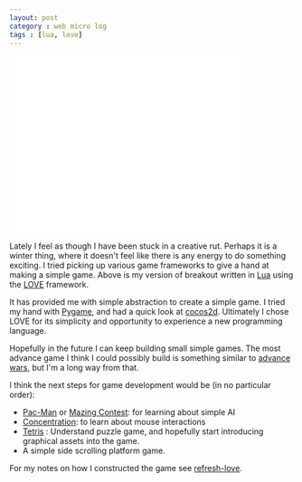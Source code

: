 ```yaml
---
layout: post
category : web micro log
tags : [lua, love]
---
```


<iframe width="420" height="315" src="//www.youtube.com/embed/prhR-ADPig4" frameborder="0" allowfullscreen></iframe>

Lately I feel as though I have been stuck in a creative rut. Perhaps it is a winter thing, where it doesn't feel like there is any energy to do something exciting. I tried picking up various game frameworks to give a hand at making a simple game. Above is my version of breakout written in [Lua](http://en.wikipedia.org/wiki/Lua_(programming_language)) using the [LOVE](http://love2d.org/) framework.

It has provided me with simple abstraction to create a simple game. I tried my hand with [Pygame](http://www.pygame.org/news.html), and had a quick look at [cocos2d](http://www.cocos2d-x.org/). Ultimately I chose LOVE for its simplicity and opportunity to experience a new programming language. 

Hopefully in the future I can keep building small simple games. The most advance game I think I could possibly build is something similar to [advance wars](http://en.wikipedia.org/wiki/Advance_Wars), but I'm a long way from that. 

I think the next steps for game development would be (in no particular order):

*  [Pac-Man](http://en.wikipedia.org/wiki/Pac-Man) or [Mazing Contest](http://www.epicwar.com/maps/84365/): for learning about simple AI
*  [Concentration](http://en.wikipedia.org/wiki/Concentration_(game)): to learn about mouse interactions  
*  [Tetris](http://en.wikipedia.org/wiki/Tetris) : Understand puzzle game, and hopefully start introducing graphical assets into the game.  
*  A simple side scrolling platform game. 

For my notes on how I constructed the game see [refresh-love](http://charliec443.github.io/refresh-love).


